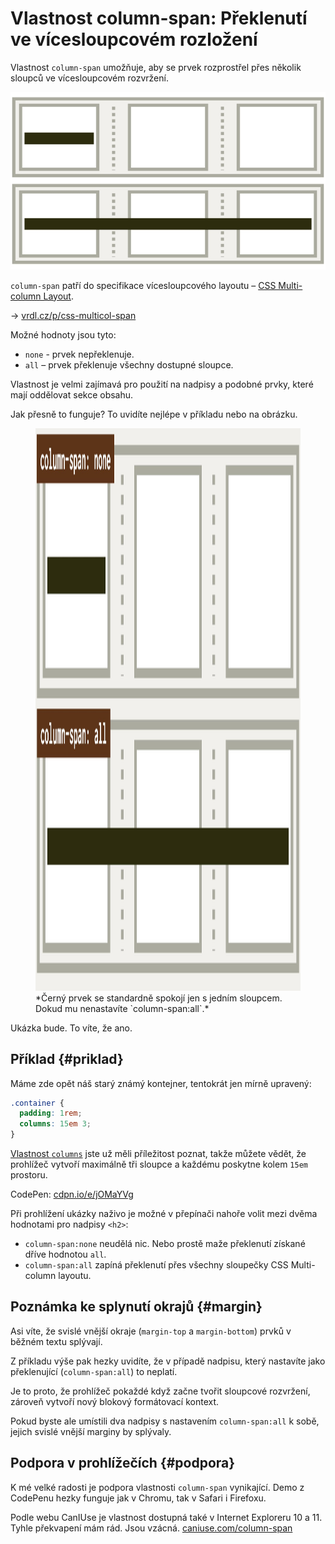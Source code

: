 # Vlastnost column-span: Překlenutí ve vícesloupcovém rozložení

Vlastnost `column-span` umožňuje, aby se prvek rozprostřel přes několik sloupců ve vícesloupcovém rozvržení.

<div class="connected" markdown="1">

![CSS vlastnost column-span](../dist/images/small/vdlayout/css-multicol-span-scheme.jpg)

<div class="web-only" markdown="1">

`column-span` patří do specifikace vícesloupcového layoutu – [CSS Multi-column Layout](css-multicolumn.md).

</div>

<div class="ebook-only" markdown="1">

→ [vrdl.cz/p/css-multicol-span](https://www.vzhurudolu.cz/prirucka/css-multicol-span)

</div>

</div>

Možné hodnoty jsou tyto:

- `none` - prvek nepřeklenuje.
- `all` – prvek překlenuje všechny dostupné sloupce.

Vlastnost je velmi zajímavá pro použití na nadpisy a podobné prvky, které mají oddělovat sekce obsahu.

Jak přesně to funguje? To uvidíte nejlépe v příkladu nebo na obrázku.

<figure>
<img src="../dist/images/original/vdlayout/css-multicol-span.jpg" width="1600" height="900" alt="CSS vlastnosti column-width, column-count a columns">
<figcaption markdown="1">
*Černý prvek se standardně spokojí jen s jedním sloupcem. Dokud mu nenastavíte `column-span:all`.*
</figcaption>
</figure>

Ukázka bude. To víte, že ano.

## Příklad {#priklad}

Máme zde opět náš starý známý kontejner, tentokrát jen mírně upravený:

```css
.container {
  padding: 1rem;
  columns: 15em 3;
}
```

[Vlastnost `columns`](css-multicol-columns.md) jste už měli příležitost poznat, takže můžete vědět, že prohlížeč vytvoří maximálně tři sloupce a každému poskytne kolem `15em` prostoru.

CodePen: [cdpn.io/e/jOMaYVg](https://codepen.io/machal/pen/jOMaYVg?editors=1000)

Při prohlížení ukázky naživo je možné v přepínači nahoře volit mezi dvěma hodnotami pro nadpisy `<h2>`:

- `column-span:none` neudělá nic. Nebo prostě maže překlenutí získané dříve hodnotou `all`.
- `column-span:all` zapíná překlenutí přes všechny sloupečky CSS Multi-column layoutu.

## Poznámka ke splynutí okrajů {#margin}

Asi víte, že svislé vnější okraje (`margin-top` a `margin-bottom`) prvků v běžném textu splývají.

<!-- AdSnippet -->

Z příkladu výše pak hezky uvidíte, že v případě nadpisu, který nastavíte jako překlenující (`column-span:all`) to neplatí.

Je to proto, že prohlížeč pokaždé když začne tvořit sloupcové rozvržení, zároveň vytvoří nový blokový formátovací kontext.

Pokud byste ale umístili dva nadpisy s nastavením `column-span:all` k sobě, jejich svislé vnější marginy by splývaly.

## Podpora v prohlížečích {#podpora}

K mé velké radosti je podpora vlastnosti `column-span` vynikající. Demo z CodePenu hezky funguje jak v Chromu, tak v Safari i Firefoxu.

Podle webu CanIUse je vlastnost dostupná také v Internet Exploreru 10 a 11. Tyhle překvapení mám rád. Jsou vzácná. [caniuse.com/column-span](https://caniuse.com/?search=column-span)

<!-- AdSnippet -->
